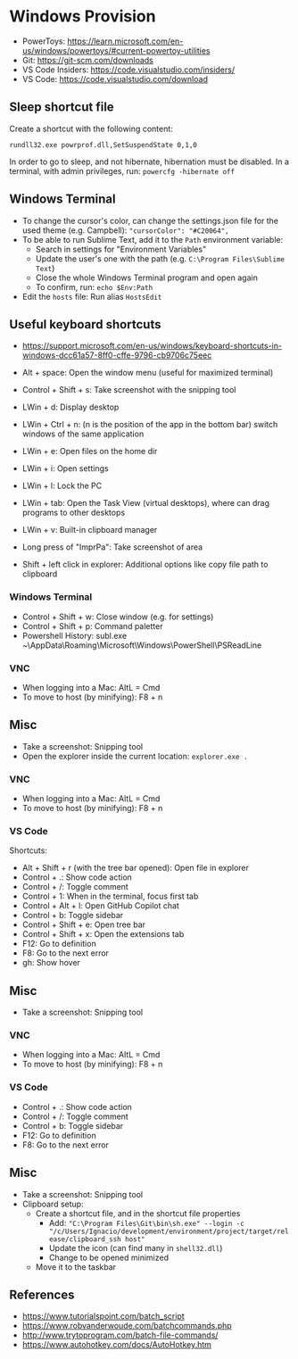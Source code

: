 # Windows Provision

- PowerToys: https://learn.microsoft.com/en-us/windows/powertoys/#current-powertoy-utilities
- Git: https://git-scm.com/downloads
- VS Code Insiders: https://code.visualstudio.com/insiders/
- VS Code: https://code.visualstudio.com/download

## Sleep shortcut file

Create a shortcut with the following content:

`rundll32.exe powrprof.dll,SetSuspendState 0,1,0`

In order to go to sleep, and not hibernate, hibernation must be disabled. In a
terminal, with admin privileges, run: `powercfg -hibernate off`

## Windows Terminal

- To change the cursor's color, can change the settings.json file for the used theme (e.g. Campbell): `"cursorColor": "#C20064",`
- To be able to run Sublime Text, add it to the `Path` environment variable:
    - Search in settings for "Environment Variables"
    - Update the user's one with the path (e.g. `C:\Program Files\Sublime Text`)
    - Close the whole Windows Terminal program and open again
    - To confirm, run: `echo $Env:Path`
- Edit the `hosts` file: Run alias `HostsEdit`

## Useful keyboard shortcuts

- https://support.microsoft.com/en-us/windows/keyboard-shortcuts-in-windows-dcc61a57-8ff0-cffe-9796-cb9706c75eec

- Alt + space: Open the window menu (useful for maximized terminal)
- Control + Shift + s: Take screenshot with the snipping tool
- LWin + d: Display desktop
- LWin + Ctrl + n: (n is the position of the app in the bottom bar) switch windows of the same application
- LWin + e: Open files on the home dir
- LWin + i: Open settings
- LWin + l: Lock the PC
- LWin + tab: Open the Task View (virtual desktops), where can drag programs to other desktops
- LWin + v: Built-in clipboard manager
- Long press of "ImprPa": Take screenshot of area
- Shift + left click in explorer: Additional options like copy file path to clipboard

### Windows Terminal

- Control + Shift + w: Close window (e.g. for settings)
- Control + Shift + p: Command paletter
- Powershell History: subl.exe ~\AppData\Roaming\Microsoft\Windows\PowerShell\PSReadLine

### VNC

- When logging into a Mac: AltL = Cmd
- To move to host (by minifying): F8 + n

## Misc

- Take a screenshot: Snipping tool
- Open the explorer inside the current location: `explorer.exe .`

### VNC

- When logging into a Mac: AltL = Cmd
- To move to host (by minifying): F8 + n

### VS Code

Shortcuts:

- Alt + Shift + r (with the tree bar opened): Open file in explorer
- Control + .: Show code action
- Control + /: Toggle comment
- Control + 1: When in the terminal, focus first tab
- Control + Alt + l: Open GitHub Copilot chat
- Control + b: Toggle sidebar
- Control + Shift + e: Open tree bar
- Control + Shift + x: Open the extensions tab
- F12: Go to definition
- F8: Go to the next error
- gh: Show hover

## Misc

- Take a screenshot: Snipping tool

### VNC

- When logging into a Mac: AltL = Cmd
- To move to host (by minifying): F8 + n

### VS Code

- Control + .: Show code action
- Control + /: Toggle comment
- Control + b: Toggle sidebar
- F12: Go to definition
- F8: Go to the next error

## Misc

- Take a screenshot: Snipping tool
- Clipboard setup:
    - Create a shortcut file, and in the shortcut file properties
        - Add: `"C:\Program Files\Git\bin\sh.exe" --login -c "/c/Users/Ignacio/development/environment/project/target/release/clipboard_ssh host"`
        - Update the icon (can find many in `shell32.dll`)
        - Change to be opened minimized
    - Move it to the taskbar

## References

- https://www.tutorialspoint.com/batch_script
- https://www.robvanderwoude.com/batchcommands.php
- http://www.trytoprogram.com/batch-file-commands/
- https://www.autohotkey.com/docs/AutoHotkey.htm
